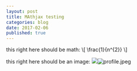 ```yaml
---
layout: post
title: MAthjax testing
categories: blog
date: 2017-02-06
published: true
---
```


this right here should be math:
\\[ \frac{1}{n^{2}} \\]

this right here should be an image:
![]({{site.baseurl}}/_posts/blog/profile.jpeg)![profile.jpeg]({{site.baseurl}}/_posts/blog/profile.jpeg)
